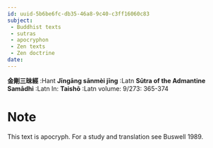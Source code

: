 ```yaml
---
id: uuid-5b6be6fc-db35-46a8-9c40-c3ff16060c83
subject: 
 - Buddhist texts
 - sutras
 - apocryphon
 - Zen texts
 - Zen doctrine
date: 
---
```


**金剛三昧經** :Hant
**Jīngāng sānmèi jīng** :Latn
**Sūtra of the Admantine Samādhi** :Latn
In: 
**Taishō** :Latn
volume: 9/273: 365-374
# Note
This text is apocryph. For a study and translation see Buswell 1989.